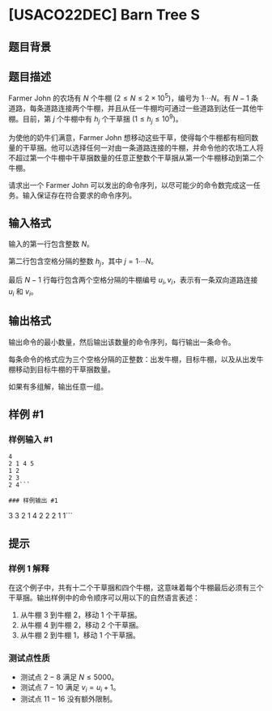 # [USACO22DEC] Barn Tree S

## 题目背景



## 题目描述

Farmer John 的农场有 $N$ 个牛棚 $(2 \le N \le 2 \times 10^5)$，编号为 $1 \cdots N$。有 $N−1$ 条道路，每条道路连接两个牛棚，并且从任一牛棚均可通过一些道路到达任一其他牛棚。目前，第 $j$ 个牛棚中有 $h_j$ 个干草捆 $(1 \le h_j \le 10^9)$。 

为使他的奶牛们满意，Farmer John 想移动这些干草，使得每个牛棚都有相同数量的干草捆。他可以选择任何一对由一条道路连接的牛棚，并命令他的农场工人将不超过第一个牛棚中干草捆数量的任意正整数个干草捆从第一个牛棚移动到第二个牛棚。 

请求出一个 Farmer John 可以发出的命令序列，以尽可能少的命令数完成这一任务。输入保证存在符合要求的命令序列。 

## 输入格式

输入的第一行包含整数 $N$。

第二行包含空格分隔的整数 $h_j$，其中 $j=1\cdots N$。

最后 $N−1$ 行每行包含两个空格分隔的牛棚编号 $u_i,v_i$，表示有一条双向道路连接 $u_i$ 和 $v_i$。

## 输出格式

输出命令的最小数量，然后输出该数量的命令序列，每行输出一条命令。

每条命令的格式应为三个空格分隔的正整数：出发牛棚，目标牛棚，以及从出发牛棚移动到目标牛棚的干草捆数量。

如果有多组解，输出任意一组。 

## 样例 #1

### 样例输入 #1
```
4
2 1 4 5
1 2
2 3
2 4```

### 样例输出 #1

```
3
3 2 1
4 2 2
2 1 1```

## 提示

### 样例 1 解释

在这个例子中，共有十二个干草捆和四个牛棚，这意味着每个牛棚最后必须有三个干草捆。输出样例中的命令顺序可以用以下的自然语言表述： 

1. 从牛棚 $3$ 到牛棚 $2$，移动 $1$ 个干草捆。
2. 从牛棚 $4$ 到牛棚 $2$，移动 $2$ 个干草捆。
3. 从牛棚 $2$ 到牛棚 $1$，移动 $1$ 个干草捆。

### 测试点性质

- 测试点 $2-8$ 满足 $N \le 5000$。
- 测试点 $7-10$ 满足 $v_i=u_i+1$。
- 测试点 $11-16$ 没有额外限制。
